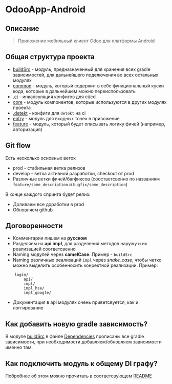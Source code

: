 # OdooApp-Android


## Описание
> Приложение мобильный клиент Odoo для платформы Android

## Общая структура проекта
- [buildSrc](buildSrc/) - модуль, предназначенный для хранения всех gradle зависимостей, для дальнейшего поделючения во всех остальных модулях
- [common](common/) - модуль, который содержит в себе функциональный куски кода, которые в дальнейшем можно переиспользовать
- [.ci](.ci/) - инкапсуляция конфигов для ci/cd
- [core](core/) - модуль компонентов, которые используются в других модулях проекта
- [.detekt](.detekt/) - конфиги для `detekt` на ci
- [entry](entry/) - модуль для входных точек в приложение
- [feature](feature/) - модуль, который будет описывать логику фичей (например, авторизация)

## Git flow
Есть несколько основных веток

- prod - стабильная ветка релизов
- develop - ветка активной разработки, checkout от prod
- Различные ветки фичей/багфиксов (соостветсвенно по названиям `feature/some_description` и `bugfix/some_description`)

В конце каждого спринта будет релиз:
- Доливаем все доработки в prod
- Обновляем github

## Договоренности
- Комментарии пишем на **русском**
- Разделяем на **api** **impl**, для разделения методов наружу и их реализацией соответсвенно
- Naming модулей через **camelCase**. Пример - `buildSrc`
- Naming различных реализаций `impl` через *snake_case*, чтобы четко можно выделить особенносить
конректной реализации. Пример: 
```
    login/
        api/
        impl/
        impl_hse/
        impl_google/
```
- Документация в api модулях очень приветсвуется, как и логгирование

## Как добавить новую gradle зависимость?
В модуле [buildSrc](buildSrc/) в файле [Dependencies](buildSrc/src/main/kotlin/consts/Dependencies.kt)
прописаны все gradle зависимости, при необходимости добавляем/обновляем зависимости именно там.

## Как подключить модуль к общему DI графу?
Побробнее об этом можно прочитать в соответсвующем [README](core/di/README.md)